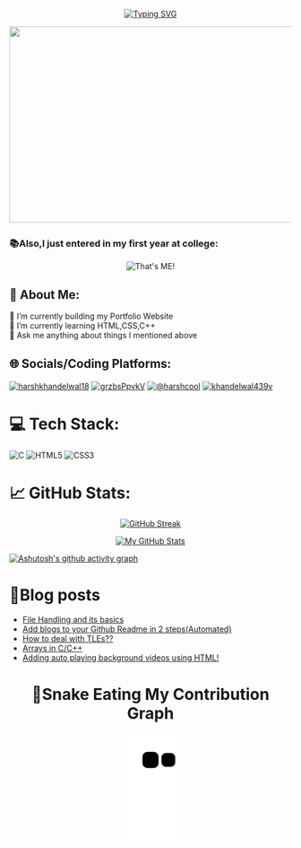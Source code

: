 <div align="center">

[![Typing SVG](https://readme-typing-svg.herokuapp.com?font=Fira+Code&pause=1000&width=435&lines=%F0%9F%91%8BHello+there+Visitor!;%E2%9C%A8Welcome+to+my+Github+Profile;I+am+Harsh+Khandelwal;India's+Least+Eligible+Coder%F0%9F%91%A8%E2%80%8D%F0%9F%92%BB;%F0%9F%93%A2Click+to+view+my+Linkedin+Profile)](https://www.linkedin.com/in/harshkhandelwal18/) 

<div>
<img width="750" height="350" src="https://user-images.githubusercontent.com/109679233/192133690-9e884a50-4b7c-41be-af04-a989947c455e.gif">

</div>
</div>


###  📚Also,I just entered in my first year at college:
<div align ="center">

![That's ME!](https://user-images.githubusercontent.com/109679233/188179680-bfafcd1d-c7de-4b4e-8098-aac21829fbed.png)
</div>


<h2>💫 About Me:</h2>
🔭 I’m currently building my Portfolio Website<br>🌱 I’m currently learning HTML,CSS,C++<br>💬 Ask me anything about things I mentioned above<br> 


## 🌐 Socials/Coding Platforms:
<a href="https://linkedin.com/in/harshkhandelwal18" target="blank"><img align="center" src="https://raw.githubusercontent.com/rahuldkjain/github-profile-readme-generator/master/src/images/icons/Social/linked-in-alt.svg" alt="harshkhandelwal18" height="30" width="40" /></a>
<a href="https://discord.gg/grzbsPpvkV" target="blank"><img align="center" src="https://raw.githubusercontent.com/rahuldkjain/github-profile-readme-generator/master/src/images/icons/Social/discord.svg" alt="grzbsPpvkV" height="30" width="40" /></a> <a href="https://hashnode.com/@harshcool" target="blank"><img align="center" src="https://raw.githubusercontent.com/rahuldkjain/github-profile-readme-generator/master/src/images/icons/Social/hashnode.svg" alt="@harshcool" height="30" width="40" /></a>
<a href="https://auth.geeksforgeeks.org/user/khandelwal439v" target="blank"><img align="center" src="https://raw.githubusercontent.com/rahuldkjain/github-profile-readme-generator/master/src/images/icons/Social/geeks-for-geeks.svg" alt="khandelwal439v" height="30" width="40" /></a>
</p>


</p>


# 💻 Tech Stack:
![C](https://img.shields.io/badge/c-%2300599C.svg?style=flat&logo=c&logoColor=white) ![HTML5](https://img.shields.io/badge/html5-%23E34F26.svg?style=flat&logo=html5&logoColor=white) ![CSS3](https://img.shields.io/badge/css3-%231572B6.svg?style=flat&logo=css3&logoColor=white) 


# 📈 GitHub Stats:
<div align="center">

[![GitHub Streak](https://github-readme-streak-stats.herokuapp.com?user=harsh007-github&theme=tokyonight&border_radius=35)](https://git.io/streak-stats)
  
[![My GitHub Stats](https://github-readme-stats.vercel.app/api/?username=harsh007-github&count_private=true&theme=tokyonight&showicons=true&border_radius=35)]()

</div>

[![Ashutosh's github activity graph](https://activity-graph.herokuapp.com/graph?username=harsh007-github&theme=react)]([https://github.com/ashutosh00710/github-readme-activity-graph](https://www.linkedin.com/in/harshkhandelwal18/))



# 📝Blog posts
<!-- HASHNODE:START -->
- [File Handling and its basics](https://harshcool.hashnode.dev/file-handling)
- [Add  blogs to your Github Readme in 2 steps&lpar;Automated&rpar;](https://harshcool.hashnode.dev/add-blogs-to-your-github-readme-in-2-stepsautomated)
- [How to deal with TLEs??](https://harshcool.hashnode.dev/how-to-deal-with-tle)
- [Arrays in C/C++](https://harshcool.hashnode.dev/arrays-in-cc)
- [Adding auto playing background videos using HTML!](https://harshcool.hashnode.dev/adding-auto-playing-background-videos-using-html)
<!-- HASHNODE:END -->

<div align="center">

# 🐍Snake Eating My Contribution Graph
![snake gif](https://github.com/harsh007-github/harsh007-github/blob/output/github-contribution-grid-snake.svg)

</div>




